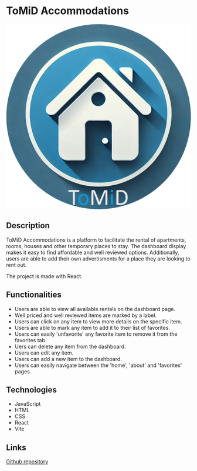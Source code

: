 # ToMiD Accommodations

![App Logo](mini-project-react-app/src/assets/png/logo-1.png)


## Description

ToMiD Accommodations is a platform to facilitate the rental of apartments, rooms, houses and other temporary places to stay. The dashboard display makes it easy to find affordable and well reviewed options. Additionally, users are able to add their own advertisments for a place they are looking to rent out.

The project is made with React.


## Functionalities

- Users are able to view all available rentals on the dashboard page.
- Well priced and well reviewed items are marked by a label.
- Users can click on any item to view more details on the specific item.
- Users are able to mark any item to add it to their list of favorites.
- Users can easily 'unfavorite' any favorite item to remove it from the favorites tab.
- Uers can delete any item from the dashboard.
- Users can edit any item.
- Users can add a new item to the dashboard.
- Users can easily navigate between the 'home', 'about' and 'favorites' pages.


## Technologies

- JavaScript
- HTML
- CSS
- React
- Vite


## Links

[Github repository](https://github.com/tdot123-1/mini-project-react-app/tree/main)